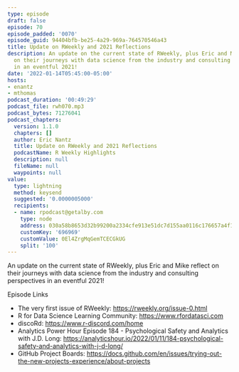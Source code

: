```yaml
---
type: episode
draft: false
episode: 70
episode_padded: '0070'
episode_guid: 94404bfb-be25-4a29-969a-764570546a43
title: Update on RWeekly and 2021 Reflections
description: An update on the current state of RWeekly, plus Eric and Mike reflect
  on their journeys with data science from the industry and consulting perspectives
  in an eventful 2021!
date: '2022-01-14T05:45:00-05:00'
hosts:
- enantz
- mthomas
podcast_duration: '00:49:29'
podcast_file: rwh070.mp3
podcast_bytes: 71276041
podcast_chapters:
  version: 1.1.0
  chapters: []
  author: Eric Nantz
  title: Update on RWeekly and 2021 Reflections
  podcastName: R Weekly Highlights
  description: null
  fileName: null
  waypoints: null
value:
  type: lightning
  method: keysend
  suggested: '0.0000005000'
  recipients:
  - name: rpodcast@getalby.com
    type: node
    address: 030a58b8653d32b99200a2334cfe913e51dc7d155aa0116c176657a4f1722677a3
    customKey: '696969'
    customValue: 0El4ZrgMqGemTCECGkUG
    split: '100'
---
```

An update on the current state of RWeekly, plus Eric and Mike reflect on their journeys with data science from the industry and consulting perspectives in an eventful 2021!

Episode Links

-   The very first issue of RWeekly: <a href="https://rweekly.org/issue-0.html" rel="nofollow">https://rweekly.org/issue-0.html</a>
-   R for Data Science Learning Community: <a href="https://www.rfordatasci.com" rel="nofollow">https://www.rfordatasci.com</a>
-   discoRd: <a href="https://www.r-discord.com/home" rel="nofollow">https://www.r-discord.com/home</a>
-   Analytics Power Hour Episode 184 - Psychological Safety and Analytics with J.D. Long: <a href="https://analyticshour.io/2022/01/11/184-psychological-safety-and-analytics-with-j-d-long/" rel="nofollow">https://analyticshour.io/2022/01/11/184-psychological-safety-and-analytics-with-j-d-long/</a>
-   GitHub Project Boards: <a href="https://docs.github.com/en/issues/trying-out-the-new-projects-experience/about-projects" rel="nofollow">https://docs.github.com/en/issues/trying-out-the-new-projects-experience/about-projects</a>
